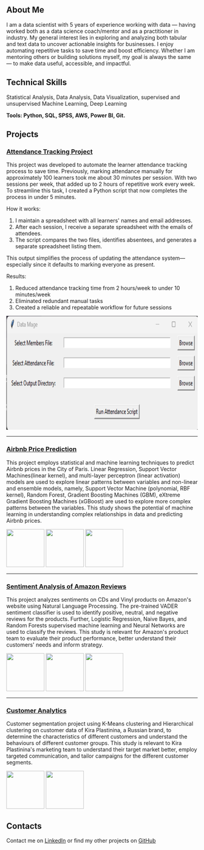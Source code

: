 ## About Me 

I am a data scientist with 5 years of experience working with data — having worked both as a data science coach/mentor and as a practitioner in industry. My general interest lies in exploring and analyzing both tabular and text data to uncover actionable insights for businesses. I enjoy automating repetitive tasks to save time and boost efficiency. Whether I am mentoring others or building solutions myself, my goal is always the same — to make data useful, accessible, and impactful.

## Technical Skills
Statistical Analysis, Data Analysis, Data Visualization, supervised and unsupervised Machine Learning, Deep Learning

**Tools: Python, SQL, SPSS, AWS, Power BI, Git.**

## Projects 

### [Attendance Tracking Project](https://github.com/Terry-Migwi/Attendance-Tracking)

This project was developed to automate the learner attendance tracking process to save time. Previously, marking attendance manually for approximately 100 learners took me about 30 minutes per session. With two sessions per week, that added up to 2 hours of repetitive work every week. To streamline this task, I created a Python script that now completes the process in under 5 minutes.

How it works:
1. I maintain a spreadsheet with all learners' names and email addresses.
2. After each session, I receive a separate spreadsheet with the emails of attendees.
3. The script compares the two files, identifies absentees, and generates a separate spreadsheet listing them.

This output simplifies the process of updating the attendance system—especially since it defaults to marking everyone as present.

Results:
1. Reduced attendance tracking time from 2 hours/week to under 10 minutes/week
2. Eliminated redundant manual tasks
3. Created a reliable and repeatable workflow for future sessions

<img src = "https://github.com/Terry-Migwi/projects_portfolio/blob/main/docs/assets/css/attendance_tracking_ui.png" width = "600" height = "300"> 

--------------------------------------------------------------------------------------------------------------------------------------------------------------------------------------------------------------------

### [Airbnb Price Prediction](https://github.com/Terry-Migwi/Airbnb_Price_Prediction)

This project employs statistical and machine learning techniques to predict Airbnb prices in the City of Paris. Linear Regression, Support Vector Machines(linear kernel), and multi-layer perceptron (linear activation) models are used to explore linear patterns between variables and non-linear and ensemble models, namely, Support Vector Machine (polynomial, RBF kernel), Random Forest, Gradient Boosting Machines (GBM), eXtreme Gradient Boosting Machines (xGBoost) are used to explore more complex patterns between the variables. This study shows the potential of machine learning in understanding complex relationships in data and predicting Airbnb prices. 

<img src = "https://github.com/Terry-Migwi/projects_portfolio/assets/65303250/69799941-5b30-47ce-9d21-fef04766edb3" width = "100" height = "100">
<img src = "https://github.com/Terry-Migwi/projects_portfolio/assets/65303250/72a2c1dc-ed25-48ed-a4d3-cfff7de5bbb6" width = "100" height = "100">
<img src = "https://github.com/Terry-Migwi/projects_portfolio/assets/65303250/0c41b3be-412a-44d1-984e-4b481c38ba1f" width = "100" height = "100">

--------------------------------------------------------------------------------------------------------------------------------------------------------------------------------------------------------------------
### [Sentiment Analysis of Amazon Reviews](https://github.com/Terry-Migwi/Amazon_Reviews_Sentiment_Analysis)

This project analyzes sentiments on CDs and Vinyl products on Amazon's website using Natural Language Processing. The pre-trained VADER sentiment classifier is used to identify positive, neutral, and negative reviews for the products. Further, Logistic Regression, Naive Bayes, and Random Forests supervised machine learning and Neural Networks are used to classify the reviews. This study is relevant for Amazon's product team to evaluate their product performance, better understand their customers' needs and inform strategy. 

<img src = "https://github.com/Terry-Migwi/projects_portfolio/assets/65303250/c0ee1a80-245d-4850-98ec-281d375bd6df" width = "100" height = "100"> 
<img src = "https://github.com/Terry-Migwi/projects_portfolio/assets/65303250/b0e8cb64-9acc-453c-a946-2fbae66d2c38" width = "100" height = "100"> 
<img src = "https://github.com/Terry-Migwi/projects_portfolio/assets/65303250/2421b29f-42a9-4482-823a-b1150692a78a" width = "100" height = "100">

--------------------------------------------------------------------------------------------------------------------------------------------------------------------------------------------------------------------

### [Customer Analytics](https://github.com/Terry-Migwi/Customer-Segmentation)

Customer segmentation project using K-Means clustering and Hierarchical clustering on customer data of Kira Plastinina, a Russian brand, to determine the characteristics of different customers and understand the behaviours of different customer groups. This study is relevant to Kira Plastinina's marketing team to understand their target market better, employ targeted communication, and tailor campaigns for the different customer segments. 

<img src = "https://github.com/Terry-Migwi/projects_portfolio/assets/65303250/3f5e50f2-41ec-4d2a-918f-12b055303cdb" width = "100" height = "100"> 
<img src = "https://github.com/Terry-Migwi/projects_portfolio/assets/65303250/af98fc9b-1014-4019-ad77-ae3024865163" width = "100" height = "100"> 

## Contacts

Contact me on [LinkedIn](https://www.linkedin.com/in/terry-migwi-a81082137/) or find my other projects on [GitHub](https://github.com/Terry-Migwi)

